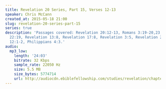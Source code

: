 ```yaml
---
title: Revelation 20 Series, Part 15, Verses 12-13
speaker: Chris McCann
created_at: 2015-05-18 21:00
slug: revelation-20-series-part-15
series: true
description: 'Passages covered: Revelation 20:12-13, Romans 3:19-20,23, Revelation
  22:19, Revelation 13:8, Revelation 17:8, Revelation 3:5, Revelation 21:24-27, Daniel
  12:1-2, Philippians 4:3.'
audio:
  mp3_low:
    length: '24:03'
    bitrate: 32 Kbps
    sample_rate: 22050 Hz
    size: 5.5 MB
    size_bytes: 5774714
    url: http://audiocdn.ebiblefellowship.com/studies/revelation/chapter-20/2015.05.18_McCann_-_Revelation_20_Series_Part_15.mp3
---
```

